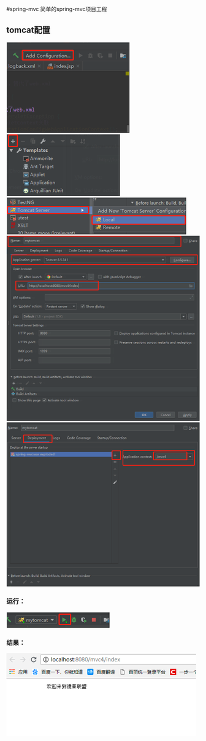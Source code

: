 #spring-mvc
简单的spring-mvc项目工程

## tomcat配置

![image](https://github.com/wangshubing1/Pictures/blob/master/spring-mvc/tomcat1.png)
![image](https://github.com/wangshubing1/Pictures/blob/master/spring-mvc/tomcat2.png)
![image](https://github.com/wangshubing1/Pictures/blob/master/spring-mvc/tomcat3.png)
![image](https://github.com/wangshubing1/Pictures/blob/master/spring-mvc/tomcat4.png)
![image](https://github.com/wangshubing1/Pictures/blob/master/spring-mvc/tomcat5.png)
### 运行：
![image](https://github.com/wangshubing1/Pictures/blob/master/spring-mvc/tomcat6.png)
### 结果：
![image](https://github.com/wangshubing1/Pictures/blob/master/spring-mvc/tomcat7.png)